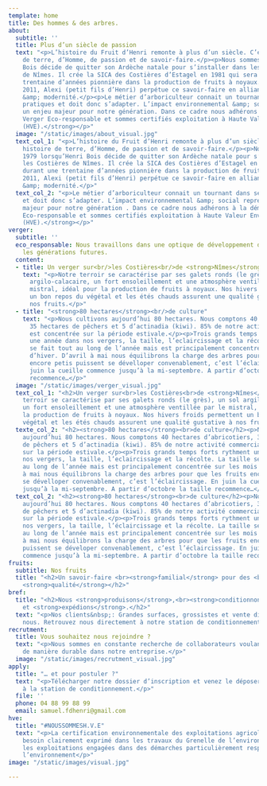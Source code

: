 ```yaml
---
template: home
title: Des hommes & des arbres.
about:
  subtitle: ''
  title: Plus d’un siècle de passion
  text: "<p>L’histoire du Fruit d’Henri remonte à plus d’un siècle. C’est une histoire
    de terre, d’Homme, de passion et de savoir-faire.</p><p>Nous sommes en 1979 lorsqu’Henri
    Bois décide de quitter son Ardèche natale pour s’installer dans les Costières
    de Nîmes. Il crée la SICA des Costières d’Estagel en 1981 qui sera durant une
    trentaine d’années pionnière dans la production de fruits à noyaux.</p><p>Depuis
    2011, Alexi (petit fils d’Henri) perpétue ce savoir-faire en alliant tradition
    &amp; modernité.</p><p>Le métier d’arboriculteur connait un tournant dans ses
    pratiques et doit donc s’adapter. L’impact environnemental &amp; social représente
    un enjeu majeur pour notre génération. Dans ce cadre nous adhérons à la démarche<strong>
    Verger Eco-responsable et sommes certifiés exploitation à Haute Valeur Environnementale
    (HVE).</strong></p>"
  image: "/static/images/about_visual.jpg"
  text_col_1: "<p>L’histoire du Fruit d’Henri remonte à plus d’un siècle. C’est une
    histoire de terre, d’Homme, de passion et de savoir-faire.</p><p>Nous sommes en
    1979 lorsqu’Henri Bois décide de quitter son Ardèche natale pour s’installer dans
    les Costières de Nîmes. Il crée la SICA des Costières d’Estagel en 1981 qui sera
    durant une trentaine d’années pionnière dans la production de fruits à noyaux.</p><p>Depuis
    2011, Alexi (petit fils d’Henri) perpétue ce savoir-faire en alliant tradition
    &amp; modernité.</p>"
  text_col_2: "<p>Le métier d’arboriculteur connait un tournant dans ses pratiques
    et doit donc s’adapter. L’impact environnemental &amp; social représente un enjeu
    majeur pour notre génération . Dans ce cadre nous adhérons à la démarche <strong>Verger
    Eco-responsable et sommes certifiés exploitation à Haute Valeur Environnementale
    (HVE).</strong></p>"
verger:
  subtitle: ''
  eco_responsable: Nous travaillons dans une optique de développement durable pour
    les générations futures.
  content:
  - title: Un verger sur<br/>les Costières<br/>de <strong>Nîmes</strong>
    text: "<p>Notre terroir se caractérise par ses galets ronds (le grès), un sol
      argilo-calacaire, un fort ensoleillement et une atmosphère ventillée par le
      mistral, idéal pour la production de fruits à noyaux. Nos hivers froids permettent
      un bon repos du végétal et les étés chauds assurent une qualité gustative à
      nos fruits.</p>"
  - title: "<strong>80 hectares</strong><br/>de culture"
    text: "<p>Nous cultivons aujourd’hui 80 hectares. Nous comptons 40 hectares d’abricotiers,
      35 hectares de pêchers et 5 d’actinadia (kiwi). 85% de notre activité commerciale
      est concentrée sur la période estivale.</p><p>Trois grands temps forts rythment
      une année dans nos vergers, la taille, l’eclaircissage et la récolte. La taille
      se fait tout au long de l’année mais est principalement concentrée sur les mois
      d’hiver. D’avril à mai nous équilibrons la charge des arbres pour que les fruits
      encore petis puissent se dévelloper convenablement, c’est l’éclaircissage. En
      juin la cueille commence jusqu’à la mi-septembre. A partir d’octobre la taille
      recommence…</p>"
  image: "/static/images/verger_visual.jpg"
  text_col_1: "<h2>Un verger sur<br>les Costières<br>de <strong>Nîmes</strong></h2><p>Notre
    terroir se caractérise par ses galets ronds (le grès), un sol argilo-calacaire,
    un fort ensoleillement et une atmosphère ventillée par le mistral, idéal pour
    la production de fruits à noyaux. Nos hivers froids permettent un bon repos du
    végétal et les étés chauds assurent une qualité gustative à nos fruits.</p>"
  texte_col_2: "<h2><strong>80 hectares</strong><br>de culture</h2><p>Nous cultivons
    aujourd’hui 80 hectares. Nous comptons 40 hectares d’abricotiers, 35 hectares
    de pêchers et 5 d’actinadia (kiwi). 85% de notre activité commerciale est concentrée
    sur la période estivale.</p><p>Trois grands temps forts rythment une année dans
    nos vergers, la taille, l’eclaircissage et la récolte. La taille se fait tout
    au long de l’année mais est principalement concentrée sur les mois d’hiver. D’avril
    à mai nous équilibrons la charge des arbres pour que les fruits encore petis puissent
    se dévelloper convenablement, c’est l’éclaircissage. En juin la cueille commence
    jusqu’à la mi-septembre. A partir d’octobre la taille recommence…</p>"
  text_col_2: "<h2><strong>80 hectares</strong><br>de culture</h2><p>Nous cultivons
    aujourd’hui 80 hectares. Nous comptons 40 hectares d’abricotiers, 35 hectares
    de pêchers et 5 d’actinadia (kiwi). 85% de notre activité commerciale est concentrée
    sur la période estivale.</p><p>Trois grands temps forts rythment une année dans
    nos vergers, la taille, l’éclaircissage et la récolte. La taille se fait tout
    au long de l’année mais est principalement concentrée sur les mois d’hiver. D’avril
    à mai nous équilibrons la charge des arbres pour que les fruits encore petits
    puissent se déveloper convenablement, c’est l’éclaircissage. En juin la cueille
    commence jusqu’à la mi-septembre. A partir d’octobre la taille recommence…</p>"
fruits:
  subtitle: Nos fruits
  title: "<h2>Un savoir-faire <br><strong>familial</strong> pour des <br>fruits de
    <strong>qualité</strong></h2>"
bref:
  title: "<h2>Nous <strong>produisons</strong>,<br><strong>conditionnons</strong>
    et <strong>expédions</strong>.</h2>"
  text: "<p>Nos clients&nbsp;: Grandes surfaces, grossistes et vente directe chez
    nous. Retrouvez nous directement à notre station de conditionnement</p>"
recrutment:
  title: Vous souhaitez nous rejoindre ?
  text: "<p>Nous sommes en constante recherche de collaborateurs voulant s’investir
    de manière durable dans notre entreprise.</p>"
  image: "/static/images/recrutment_visual.jpg"
apply:
  title: "… et pour postuler ?"
  text: "<p>Télécharger notre dossier d’inscription et venez le déposer aux bureaux
    à la station de conditionnement.</p>"
  file: ''
  phone: 04 88 99 88 99
  email: samuel.fdhenri@gmail.com
hve:
  title: "#NOUSSOMMESH.V.E"
  text: "<p>La certification environnementale des exploitations agricoles répond au
    besoin clairement exprimé dans les travaux du Grenelle de l’environnement de reconnaître
    les exploitations engagées dans des démarches particulièrement respectueuses de
    l’environnement</p>"
image: "/static/images/visual.jpg"

---
```

